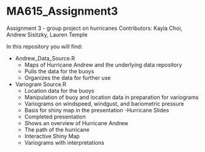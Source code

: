 # MA615_Assignment3
Assignment 3 - group project on hurricanes 
Contributors: Kayla Choi, Andrew Sisitzky, Lauren Temple

In this repository you will find: 
- Andrew_Data_Source.R
  - Maps of Hurricane Andrew and the underlying data repository
  - Pulls the data for the buoys
  - Organizes the data for further use
- Variogram Source.R 
  - Location data for the buoys
  - Manipulation of buoy and location data in preparation for variograms
  - Variograms on windspeed, windgust, and bariometric pressure
  - Basis for shiny map in the presentation
-Hurricane Slides
  - Completed presentation
  - Shows an overview of Hurricane Andrew
  - The path of the hurricane
  - Interactive Shiny Map
  - Variograms with interpretations